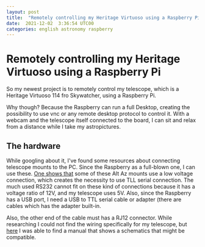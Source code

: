 ```yaml
---
layout: post
title:  "Remotely controlling my Heritage Virtuoso using a Raspberry Pi"
date:  2021-12-02  3:36:54 UTC00 
categories: english astronomy raspberry  
---
```


# Remotely controlling my Heritage Virtuoso using a Raspberry Pi 

So my newest project is to remotely control my telescope, which is a Heritage Virtuoso 114 fro Skywatcher, using a Raspberry Pi. 

Why though? Because the Raspberry can run a full Desktop, creating the possibility to use vnc or any remote desktop protocol to control it. With a webcam and the telescope itself connected to the board, I can sit and relax from a distance while I take my astropictures.

## The hardware

While googling about it, I've found some resources about connecting telescope mounts to the PC. Since the Raspberry as a full-blown one, I can use these. [One shows that]() some of these Alt Az mounts use a low voltage connection, which creates the necessity to use TLL serial connection. The much used RS232 cannot fit on these kind of connections because it has a voltage ratio of 12V, and my telescope uses 5V. Also, since the Raspberry has a USB port, I need a USB to TTL serial cable or adapter (there are cables which has the adapter built-in. 

Also, the other end of the cable must has a RJ12 connector. While researching I could not find the wiring specifically for my telescope, but [here]() I was able to find a manual that shows a schematics that might be compatible.

<!-- TODO: add the mentioned links -->
